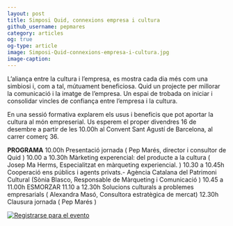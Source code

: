 ```yaml
---
layout: post
title: Simposi Quid, connexions empresa i cultura
github_username: pepmares
category: articles 
og: true
og-type: article
image: Simposi-Quid-connexions-empresa-i-cultura.jpg 
image-caption: 
---
```


L’aliança entre la cultura i l’empresa, es mostra cada dia més com una simbiosi i, com a tal, mútuament beneficiosa. Quid un projecte per millorar la comunicació i la imatge de l’empresa. Un espai de trobada on iniciar i consolidar vincles de confiança entre l’empresa i la cultura.

En una sessió formativa explarem els usus i beneficis que pot aportar la cultura al món empreserial. Us esperem el proper divendres 16 de desembre a partir de les 10.00h al Convent Sant Agustí de Barcelona, al carrer comerç 36. 

**PROGRAMA**
10.00h Presentació jornada 
( Pep Marés, director i consultor de Quid )
10.00 a 10.30h Màrketing experencial: del producte a la cultura
( Josep Ma Herms, Especialitzat en màrqueting experiencial. )
10.30 a 10.45h Cooperació ens públics i agents privats.- Agència Catalana del Patrimoni Cultural
(Sònia Blasco, Responsable de Màrqueting i Comunicació )
10.45 a 11.00h ESMORZAR
11.10 a 12.30h Solucions culturals a problemes empresarials
( Alexandra Masó, Consultora estratègica de mercat)
12.30h Clausura jornada ( Pep Marés )

<a href="https://www.ticketea.com/entradas-taller-connexionsempresacultura/" title="Registrarse para el evento">
              <img src="https://d18t9gwja9h9h.cloudfront.net/assets/images/buttons/es/registeronline.png" alt="Registrarse para el evento" />
            </a>

